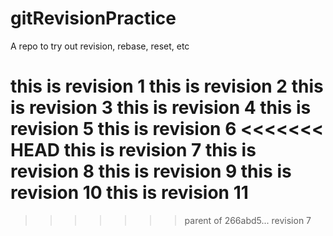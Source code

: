 # gitRevisionPractice
A repo to try out revision, rebase, reset, etc

this is revision 1
this is revision 2
this is revision 3
this is revision 4
this is revision 5
this is revision 6
<<<<<<< HEAD
this is revision 7
this is revision 8
this is revision 9
this is revision 10
this is revision 11
=======
>>>>>>> parent of 266abd5... revision 7
